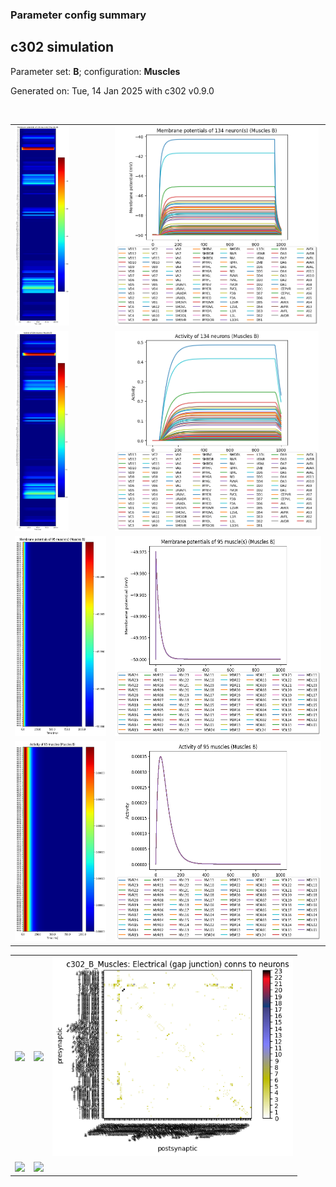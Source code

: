 ### Parameter config summary 
<h2>c302 simulation</h2>
<p>Parameter set: <b>B</b>; configuration: <b>Muscles</b></p>
<p>Generated on: Tue, 14 Jan 2025 with c302 v0.9.0</p><br/>
<table>

<tr>
  <td><a href="images/neurons_B_Muscles.png"><img alt=" " src="images/neurons_B_Muscles.png" height="320"/></a></td>
  <td><a href="images/traces_neuron_Muscles_B.png"><img alt=" " src="images/traces_neuron_Muscles_B.png" height="320"/></a></td>
</tr>

<tr>
  <td><a href="images/neuron_activity_B_Muscles.png"><img alt=" " src="images/neuron_activity_B_Muscles.png" height="320"/></a></td>
  <td><a href="images/traces_neuron_activity_Muscles_B.png"><img alt=" " src="images/traces_neuron_activity_Muscles_B.png" height="320"/></a></td>
</tr>

<tr>
  <td><a href="images/muscles_B_Muscles.png"><img alt=" " src="images/muscles_B_Muscles.png" height="320"/></a></td>
  <td><a href="images/traces_muscles_Muscles_B.png"><img alt=" " src="images/traces_muscles_Muscles_B.png" height="320"/></a></td>
</tr>

<tr>
  <td><a href="images/muscle_activity_B_Muscles.png"><img alt=" " src="images/muscle_activity_B_Muscles.png" height="320"/></a></td>
  <td><a href="images/traces_muscles_activity_Muscles_B.png"><img alt=" " src="images/traces_muscles_activity_Muscles_B.png" height="320"/></a></td>
</tr>
</table>
<table>

<tr><td><a href="images/c302_B_Muscles_exc_to_neurons.png"><img alt=" " src="images/c302_B_Muscles_exc_to_neurons.png" height="320"/></a></td>

  <td><a href="images/c302_B_Muscles_inh_to_neurons.png"><img alt=" " src="images/c302_B_Muscles_inh_to_neurons.png" height="320"/></a></td>

  <td><a href="images/c302_B_Muscles_elec_neurons_neurons.png"><img alt=" " src="images/c302_B_Muscles_elec_neurons_neurons.png" height="320"/></a></td></tr>

<tr><td><a href="images/c302_B_Muscles_exc_to_muscles.png"><img alt=" " src="images/c302_B_Muscles_exc_to_muscles.png" height="320"/></a></td>

  <td><a href="images/c302_B_Muscles_inh_to_muscles.png"><img alt=" " src="images/c302_B_Muscles_inh_to_muscles.png" height="320"/></a></td></tr>
</table>
